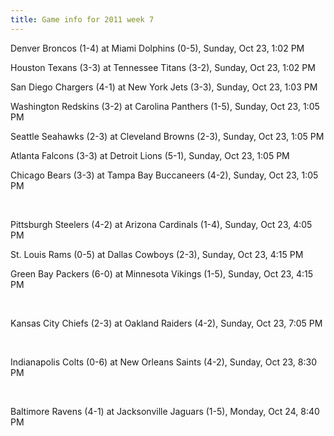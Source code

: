```yaml
---
title: Game info for 2011 week 7
---
```

Denver Broncos (1-4) at Miami Dolphins (0-5), Sunday, Oct 23, 1:02 PM

Houston Texans (3-3) at Tennessee Titans (3-2), Sunday, Oct 23, 1:02 PM

San Diego Chargers (4-1) at New York Jets (3-3), Sunday, Oct 23, 1:03 PM

Washington Redskins (3-2) at Carolina Panthers (1-5), Sunday, Oct 23, 1:05 PM

Seattle Seahawks (2-3) at Cleveland Browns (2-3), Sunday, Oct 23, 1:05 PM

Atlanta Falcons (3-3) at Detroit Lions (5-1), Sunday, Oct 23, 1:05 PM

Chicago Bears (3-3) at Tampa Bay Buccaneers (4-2), Sunday, Oct 23, 1:05 PM


<br/>

Pittsburgh Steelers (4-2) at Arizona Cardinals (1-4), Sunday, Oct 23, 4:05 PM

St. Louis Rams (0-5) at Dallas Cowboys (2-3), Sunday, Oct 23, 4:15 PM

Green Bay Packers (6-0) at Minnesota Vikings (1-5), Sunday, Oct 23, 4:15 PM


<br/>

Kansas City Chiefs (2-3) at Oakland Raiders (4-2), Sunday, Oct 23, 7:05 PM


<br/>

Indianapolis Colts (0-6) at New Orleans Saints (4-2), Sunday, Oct 23, 8:30 PM


<br/>

Baltimore Ravens (4-1) at Jacksonville Jaguars (1-5), Monday, Oct 24, 8:40 PM

